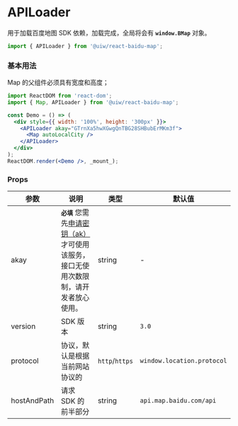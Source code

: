 APILoader
===

用于加载百度地图 SDK 依赖，加载完成，全局将会有 **`window.BMap`** 对象。

```jsx
import { APILoader } from '@uiw/react-baidu-map';
```

### 基本用法

Map 的父组件必须具有宽度和高度；

<!--DemoStart,bgWhite,codePen,codeSandbox-->
```jsx
import ReactDOM from 'react-dom';
import { Map, APILoader } from '@uiw/react-baidu-map';

const Demo = () => (
  <div style={{ width: '100%', height: '300px' }}>
    <APILoader akay="GTrnXa5hwXGwgQnTBG28SHBubErMKm3f">
      <Map autoLocalCity />
    </APILoader>
  </div>
);
ReactDOM.render(<Demo />, _mount_);
```
<!--End-->

### Props

| 参数 | 说明 | 类型 | 默认值 |
|--------- |-------- |--------- |-------- |
| akay | **`必填`** 您需先[申请密钥（ak）](http://lbs.baidu.com/apiconsole/key?application=key)才可使用该服务，接口无使用次数限制，请开发者放心使用。 | string | - |
| version | SDK 版本 | string | `3.0` |
| protocol | 协议，默认是根据当前网站协议的 | `http`/`https` | `window.location.protocol` |
| hostAndPath | 请求 SDK 的前半部分 | string | `api.map.baidu.com/api` |